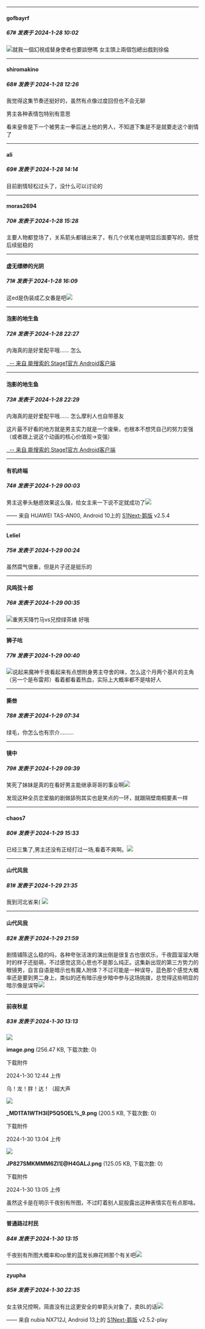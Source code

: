 
*****

####  gofbayrf  
##### 67#       发表于 2024-1-28 10:02

<img src="https://static.saraba1st.com/image/smiley/face2017/067.png" referrerpolicy="no-referrer">就我一個幻視成替身使者也要談戀嗎 女主頭上兩個包總出戲到徐倫


*****

####  shiromakino  
##### 68#       发表于 2024-1-28 12:26

我觉得这集节奏还挺好的，虽然有点像过度回但也不会无聊

男主各种表情包特别有意思

看来皇帝是下一个被男主一拳后迷上他的男人，不知道下集是不是就要走这个剧情了


*****

####  ali  
##### 69#       发表于 2024-1-28 14:14

目前剧情轻松过头了，没什么可以讨论的


*****

####  moras2694  
##### 70#       发表于 2024-1-28 15:28

主要人物都登场了，关系箭头都铺出来了，有几个伏笔也是明显后面要写的，感觉后续挺稳的


*****

####  虚无缥缈的光阴  
##### 71#       发表于 2024-1-28 16:09

这ed是伪装成乙女番是吧<img src="https://static.saraba1st.com/image/smiley/face2017/068.png" referrerpolicy="no-referrer">


*****

####  泡影的地生鱼  
##### 72#       发表于 2024-1-28 22:27

内海真的是好爱配平哦……
怎么

[  -- 来自 能搜索的 Stage1官方 Android客户端](https://www.coolapk.com/apk/140634)

*****

####  泡影的地生鱼  
##### 73#       发表于 2024-1-28 22:29

内海真的是好爱配平哦……
怎么摩利人也自带基友

这片最不好看的地方就是男主实力就是一个废柴，也根本不想凭自己的努力变强（或者跟上说这个动画的核心价值观→变强）

[  -- 来自 能搜索的 Stage1官方 Android客户端](https://www.coolapk.com/apk/140634)


*****

####  有机终端  
##### 74#       发表于 2024-1-29 00:03

男主这拳头魅惑效果这么强，给女主来一下说不定就成功了<img src="https://static.saraba1st.com/image/smiley/face2017/048.png" referrerpolicy="no-referrer">

—— 来自 HUAWEI TAS-AN00, Android 10上的 [S1Next-鹅版](https://github.com/ykrank/S1-Next/releases) v2.5.4


*****

####  Leliel  
##### 75#       发表于 2024-1-29 00:24

虽然腐气很重，但是片子还是挺乐的


*****

####  风鸣弦十郎  
##### 76#       发表于 2024-1-29 00:35

<img src="https://static.saraba1st.com/image/smiley/face2017/067.png" referrerpolicy="no-referrer">重男天降竹马vs兄控绿茶婊 好哦

*****

####  狮子咕  
##### 77#       发表于 2024-1-29 00:40

<img src="https://static.saraba1st.com/image/smiley/face2017/049.png" referrerpolicy="no-referrer">说起来魔神千夜看起来有点想附身男主夺舍的味，怎么这个月两个基片的主角（另一个是布雷邦）看着都看着热血，实际上大概率都不是啥好人


*****

####  撕叁  
##### 78#       发表于 2024-1-29 07:34

绿毛，你怎么也有宗介………


*****

####  镜中  
##### 79#       发表于 2024-1-29 09:39

笑死了妹妹是真的在看好男主能继承哥哥的事业啊<img src="https://static.saraba1st.com/image/smiley/face2017/066.png" referrerpolicy="no-referrer">

发现这种全员恋爱脑的剧做舔狗其实也是笑点的一环，就跟隔壁南桐要素一样


*****

####  chaos7  
##### 80#       发表于 2024-1-29 15:33

已经三集了,男主还没有正经打过一场,看着不爽啊。<img src="https://static.saraba1st.com/image/smiley/face2017/001.png" referrerpolicy="no-referrer">


*****

####  山代风我  
##### 81#       发表于 2024-1-29 21:35

我到河北省来(
<img src="https://p.sda1.dev/15/d3cdc1f310c4adaae7e6ac6f042902d3/CMP_20240129213601649.jpg" referrerpolicy="no-referrer">


*****

####  山代风我  
##### 82#       发表于 2024-1-29 21:59

剧情铺陈这么稳的吗，各种夸张活泼的演出倒是很复古也很欢乐，千夜圆溜溜大眼时的样子还挺萌，不过感觉这货心思也不是那么纯正。这集新出现的第三方势力的眼镜男，自言自语是暗示也有魔人附体？不过可能是一种误导，蓝色那个感觉大概率还是要到男二身上，类似的还有暗示座步暗中参与这场挑拨，总觉得这些明显的暗示像是误导<img src="https://static.saraba1st.com/image/smiley/face2017/008.png" referrerpolicy="no-referrer">


*****

####  前夜秋星  
##### 83#       发表于 2024-1-30 13:13

<img src="https://img.saraba1st.com/forum/202401/30/124431njkpla11bwwk13vk.png" referrerpolicy="no-referrer">

<strong>image.png</strong> (256.47 KB, 下载次数: 0)

下载附件

2024-1-30 12:44 上传

乌！龙！胖！达！（超大声

<img src="https://img.saraba1st.com/forum/202401/30/130442me46j7y4snwojjsj.png" referrerpolicy="no-referrer">

<strong>_MD1TA1WTH3I[P5Q5OEL%_9.png</strong> (200.5 KB, 下载次数: 0)

下载附件

2024-1-30 13:04 上传

<img src="https://img.saraba1st.com/forum/202401/30/130500ipyzhy0ho3ygoyhq.png" referrerpolicy="no-referrer">

<strong>JP827SMKMMM6ZI1[@H4GALJ.png</strong> (125.05 KB, 下载次数: 0)

下载附件

2024-1-30 13:05 上传

虽然这卡是在明示千夜别有所图，不过盯着别人屁股露出这种表情实在有点那啥。


*****

####  普通路过村民  
##### 84#       发表于 2024-1-30 13:15

千夜别有所图大概率和op里的蓝发长麻花辫那个有关吧<img src="https://static.saraba1st.com/image/smiley/face2017/037.png" referrerpolicy="no-referrer">


*****

####  zyupha  
##### 85#       发表于 2024-1-30 22:35

女主铁兄控啊，简直没有比这更安全的单箭头对象了，卖BL的话<img src="https://static.saraba1st.com/image/smiley/face2017/053.png" referrerpolicy="no-referrer">

—— 来自 nubia NX712J, Android 13上的 [S1Next-鹅版](https://github.com/ykrank/S1-Next/releases) v2.5.2-play

